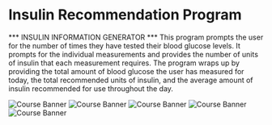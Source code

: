 # Insulin Recommendation Program

*** INSULIN INFORMATION GENERATOR ***
This program prompts the user for the number of times
they have tested their blood glucose levels. It prompts
for the individual measurements and provides the number
of units of insulin that each measurement requires. The 
program wraps up by providing the total amount of blood
glucose the user has measured for today, the total
recommended units of insulin, and the average amount
of insulin recommended for use throughout the day. 

![Course Banner](https://github.com/angelatackett/Insulin-Recommendation-Generator/blob/main/1.png)
![Course Banner](https://github.com/angelatackett/Insulin-Recommendation-Generator/blob/main/2.png)
![Course Banner](https://github.com/angelatackett/Insulin-Recommendation-Generator/blob/main/3.png)
![Course Banner](https://github.com/angelatackett/Insulin-Recommendation-Generator/blob/main/4.png)
![Course Banner](https://github.com/angelatackett/Insulin-Recommendation-Generator/blob/main/5.png)

